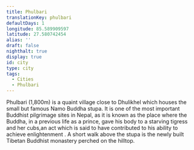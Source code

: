 ```yaml
---
title: Phulbari
translationKey: phulbari
defaultDays: 1
longitude: 85.589909597
latitude: 27.580742454
alias: ''
draft: false
nighthalt: true
display: true
id: city
type: city
tags:
  - Cities
  - Phulbari
---
```

Phulbari (1,800m) is a quaint village close to Dhulikhel which houses the small but famous Namo Buddha stupa. It is one of the most important Buddhist pilgrimage sites in Nepal, as it is known as the place where the Buddha, in a previous life as a prince, gave his body to a starving tigress and her cubs,an act which is said to have contributed to his ability to achieve enlightenment .  A short walk above the stupa is the newly built Tibetan Buddhist monastery perched on the hilltop.